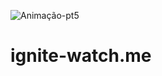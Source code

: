 ![Animação-pt5](https://user-images.githubusercontent.com/86725282/173871453-911ef403-3503-4315-96bf-d019262de0c0.gif)

# ignite-watch.me
